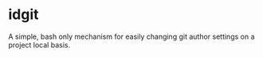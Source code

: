 # idgit
A simple, bash only mechanism for easily changing git author settings on a project local basis.
